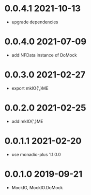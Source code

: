 0.0.4.1 2021-10-13
==================
- upgrade dependencies

0.0.4.0 2021-07-09
==================
- add NFData instance of DoMock

0.0.3.0 2021-02-27
==================
- export mkIO{',}ME

0.0.2.0 2021-02-25
==================
- add mkIO{',}ME

0.0.1.1 2021-02-20
==================
- use monadio-plus 1.1.0.0

0.0.1.0 2019-09-21
==================
- MockIO, MockIO.DoMock
